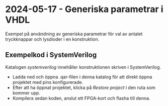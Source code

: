 # 2024-05-17 - Generiska parametrar i VHDL

Exempel på användning av generiska parametrar för val av antalet tryckknappar och lysdioder i en konstruktion.

## Exempelkod i SystemVerilog
Katalogen *systemverilog* innehåller konstruktionen skriven i SystemVerilog.  
* Ladda ned och öppna .qar-filen i denna katalog för att direkt öppna projektet med pins konfigurerade.   
* Efter att ha öppnat projektet, klicka på *Restore project* i den ruta som kommer upp.  
* Kompilera sedan koden, anslut ett FPGA-kort och flasha till denna. 
 